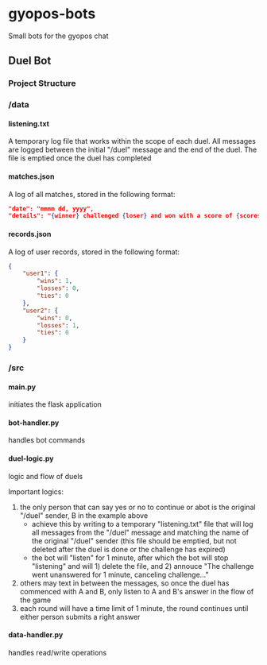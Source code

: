 # gyopos-bots
 Small bots for the gyopos chat

## Duel Bot
### Project Structure
### /data
#### listening.txt
A temporary log file that works within the scope of each duel. All messages are logged between the initial "/duel" message and the end of the duel. The file is emptied once the duel has completed
#### matches.json
A log of all matches, stored in the following format:
```json
"date": "mmmm dd, yyyy",
"details": "{winner} challenged {loser} and won with a score of {scores[winner]} to {scores[loser]}"
```
#### records.json
A log of user records, stored in the following format:
```json
{
    "user1": {
        "wins": 1,
        "losses": 0,
        "ties": 0
    },
    "user2": {
        "wins": 0,
        "losses": 1,
        "ties": 0
    }
}
```
### /src
#### main.py
initiates the flask application
#### bot-handler.py
handles bot commands
#### duel-logic.py
logic and flow of duels

Important logics:
1. the only person that can say yes or no to continue or abot is the original "/duel" sender, B in the example above
    - achieve this by writing to a temporary "listening.txt" file that will log all messages from the "/duel" message and matching the name of the original "/duel" sender (this file should be emptied, but not deleted after the duel is done or the challenge has expired)
    - the bot will "listen" for 1 minute, after which the bot will stop "listening" and will 1) delete the file, and 2) annouce "The challenge went unanswered for 1 minute, canceling challenge..." 
2. others may text in between the messages, so once the duel has commenced with A and B, only listen to A and B's answer in the flow of the game
3. each round will have a time limit of 1 minute, the round continues until either person submits a right answer
#### data-handler.py
handles read/write operations